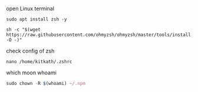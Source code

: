 
open Linux terminal

```ubuntu
sudo apt install zsh -y
```

```ubuntu
sh -c "$(wget https://raw.githubusercontent.com/ohmyzsh/ohmyzsh/master/tools/install.sh -O -)"
```

check config of zsh
```ubuntu
nano /home/kitkath/.zshrc        
```


which moon
whoami

```javascript
sudo chown -R $(whoami) ~/.npm
```